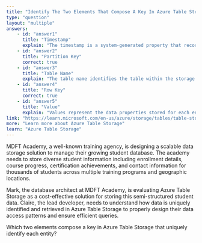 ```yaml
---
title: "Identify The Two Elements That Compose A Key In Azure Table Storage"
type: "question"
layout: "multiple"
answers:
    - id: "answer1"
      title: "Timestamp"
      explain: "The timestamp is a system-generated property that records when an entity was last modified. While important for concurrency control, it is not part of the key used to uniquely identify entities."
    - id: "answer2"
      title: "Partition Key"
      correct: true
    - id: "answer3"
      title: "Table Name"
      explain: "The table name identifies the table within the storage account but is not part of the key that uniquely identifies individual entities within the table."
    - id: "answer4"
      title: "Row Key"
      correct: true
    - id: "answer5"
      title: "Value"
      explain: "Values represent the data properties stored for each entity. They are the content retrieved when querying by key, not part of the key itself."
link: "https://learn.microsoft.com/en-us/azure/storage/tables/table-storage-overview"
more: "Learn more about Azure Table Storage"
learn: "Azure Table Storage"
---
```

MDFT Academy, a well-known training agency, is designing a scalable data storage solution to manage their growing student database. The academy needs to store diverse student information including enrollment details, course progress, certification achievements, and contact information for thousands of students across multiple training programs and geographic locations.

Mark, the database architect at MDFT Academy, is evaluating Azure Table Storage as a cost-effective solution for storing this semi-structured student data. Claire, the lead developer, needs to understand how data is uniquely identified and retrieved in Azure Table Storage to properly design their data access patterns and ensure efficient queries.

Which two elements compose a key in Azure Table Storage that uniquely identify each entity?